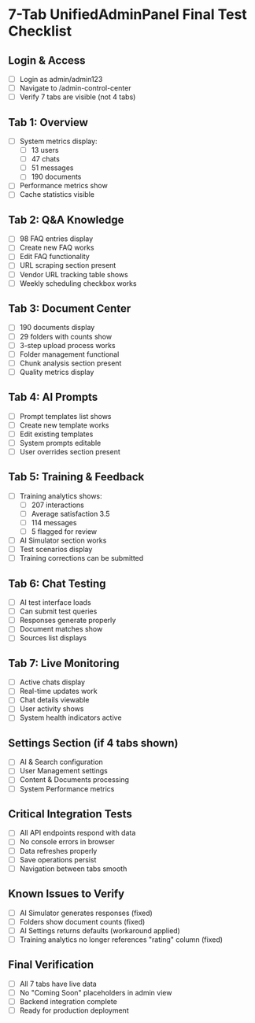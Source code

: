 # 7-Tab UnifiedAdminPanel Final Test Checklist

## Login & Access
- [ ] Login as admin/admin123
- [ ] Navigate to /admin-control-center
- [ ] Verify 7 tabs are visible (not 4 tabs)

## Tab 1: Overview
- [ ] System metrics display:
  - [ ] 13 users
  - [ ] 47 chats  
  - [ ] 51 messages
  - [ ] 190 documents
- [ ] Performance metrics show
- [ ] Cache statistics visible

## Tab 2: Q&A Knowledge 
- [ ] 98 FAQ entries display
- [ ] Create new FAQ works
- [ ] Edit FAQ functionality
- [ ] URL scraping section present
- [ ] Vendor URL tracking table shows
- [ ] Weekly scheduling checkbox works

## Tab 3: Document Center
- [ ] 190 documents display
- [ ] 29 folders with counts show
- [ ] 3-step upload process works
- [ ] Folder management functional
- [ ] Chunk analysis section present
- [ ] Quality metrics display

## Tab 4: AI Prompts
- [ ] Prompt templates list shows
- [ ] Create new template works
- [ ] Edit existing templates
- [ ] System prompts editable
- [ ] User overrides section present

## Tab 5: Training & Feedback
- [ ] Training analytics shows:
  - [ ] 207 interactions
  - [ ] Average satisfaction 3.5
  - [ ] 114 messages
  - [ ] 5 flagged for review
- [ ] AI Simulator section works
- [ ] Test scenarios display
- [ ] Training corrections can be submitted

## Tab 6: Chat Testing
- [ ] AI test interface loads
- [ ] Can submit test queries
- [ ] Responses generate properly
- [ ] Document matches show
- [ ] Sources list displays

## Tab 7: Live Monitoring
- [ ] Active chats display
- [ ] Real-time updates work
- [ ] Chat details viewable
- [ ] User activity shows
- [ ] System health indicators active

## Settings Section (if 4 tabs shown)
- [ ] AI & Search configuration
- [ ] User Management settings
- [ ] Content & Documents processing
- [ ] System Performance metrics

## Critical Integration Tests
- [ ] All API endpoints respond with data
- [ ] No console errors in browser
- [ ] Data refreshes properly
- [ ] Save operations persist
- [ ] Navigation between tabs smooth

## Known Issues to Verify
- [ ] AI Simulator generates responses (fixed)
- [ ] Folders show document counts (fixed)
- [ ] AI Settings returns defaults (workaround applied)
- [ ] Training analytics no longer references "rating" column (fixed)

## Final Verification
- [ ] All 7 tabs have live data
- [ ] No "Coming Soon" placeholders in admin view
- [ ] Backend integration complete
- [ ] Ready for production deployment